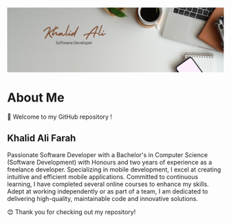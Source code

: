 
![Web Development](https://github.com/Khalid-Ali-Farah/Khalid-Ali-Farah/blob/main/Banner.png)

#### 

# About Me

👋 Welcome to my GitHub repository !

## Khalid Ali Farah

Passionate Software Developer with a Bachelor's in Computer Science (Software Development) with Honours and two years of experience as a freelance developer. Specializing in mobile development, I excel at creating intuitive and efficient mobile applications. Committed to continuous learning, I have completed several online courses to enhance my skills. Adept at working independently or as part of a team, I am dedicated to delivering high-quality, maintainable code and innovative solutions.

😊 Thank you for checking out my repository!








